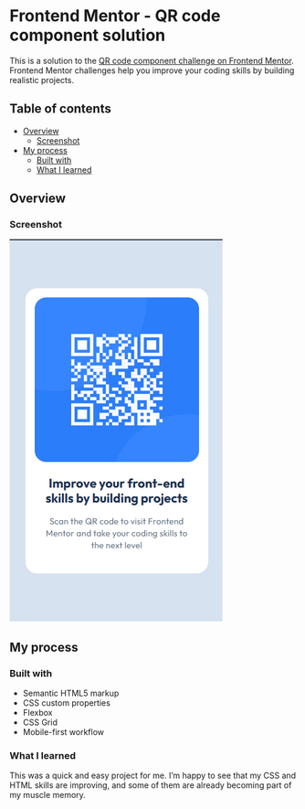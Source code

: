 # Frontend Mentor - QR code component solution

This is a solution to the [QR code component challenge on Frontend Mentor](https://www.frontendmentor.io/challenges/qr-code-component-iux_sIO_H). Frontend Mentor challenges help you improve your coding skills by building realistic projects. 

## Table of contents

- [Overview](#overview)
  - [Screenshot](#screenshot)
- [My process](#my-process)
  - [Built with](#built-with)
  - [What I learned](#what-i-learned)

## Overview

### Screenshot

![](/screenshot.png)

## My process

### Built with

- Semantic HTML5 markup
- CSS custom properties
- Flexbox
- CSS Grid
- Mobile-first workflow

### What I learned

This was a quick and easy project for me. I’m happy to see that my CSS and HTML skills are improving, and some of them are already becoming part of my muscle memory.


